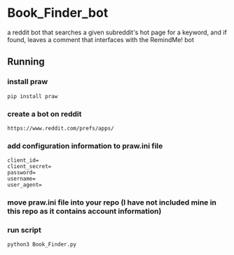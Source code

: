# Book_Finder_bot
a reddit bot that searches a given subreddit's hot page for a keyword, and if found, leaves a comment that interfaces with the RemindMe! bot

## Running

### install praw
```
pip install praw
```

### create a bot on reddit
```
https://www.reddit.com/prefs/apps/
```

### add configuration information to praw.ini file
```
client_id=
client_secret=
password=
username=
user_agent=
```

### move praw.ini file into your repo (I have not included mine in this repo as it contains account information)

### run script
```
python3 Book_Finder.py
```
